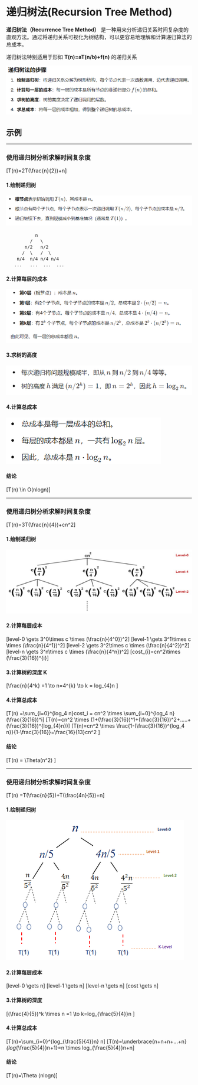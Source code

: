 # 递归树法(Recursion Tree Method)


**递归树法（Recurrence Tree Method）** 是一种用来分析递归关系时间复杂度的直观方法。通过将递归关系可视化为树结构，可以更容易地理解和计算递归算法的总成本。

递归树法特别适用于形如 **T(n)=aT(n/b)+f(n)** 的递归关系

![alt text](image-22.png)

## 示例
---
### 使用递归树分析求解时间复杂度
\[T(n)=2T(\frac{n}{2})+n\]

#### **1.绘制递归树**

![alt text](image-23.png)

```
           n
         /   \
       n/2   n/2
      /  \   /  \
    n/4  n/4 n/4 n/4
   ...   ...  ...  ...
```

#### **2.计算每层的成本**

![alt text](image-24.png)

#### **3.求树的高度**

![alt text](image-25.png)

#### **4.计算总成本**

![alt text](image-26.png)

#### 结论
\[T(n) \in O(nlogn)\]

---
### 使用递归树分析求解时间复杂度

\[T(n)=3T(\frac{n}{4})+cn^2\]

#### 1.绘制递归树

![alt text](image-27.png)

#### 2.计算每层成本

\[level-0 \gets 3^0\times c \times (\frac{n}{4^0})^2\]
\[level-1 \gets 3^1\times c \times (\frac{n}{4^1})^2\]
\[level-2 \gets 3^2\times c \times (\frac{n}{4^2})^2\]
\[level-n \gets 3^n\times c \times (\frac{n}{4^n})^2\]
\[cost_{i}=cn^2\times (\frac{3}{16})^{i}\]

#### 3.计算树的深度 K

\[\frac{n}{4^k} =1 \to n=4^{k} \to k = log_{4}n \]

#### 4.计算总成本

\[T(n) =\sum_{i=0}^{log_4 n}cost_i = cn^2 \times \sum_{i=0}^{log_4 n}(\frac{3}{16})^i\]
\[T(n)=cn^2 \times (1+(\frac{3}{16})^1+(\frac{3}{16})^2+.....+(\frac{3}{16})^{log_{4}n})\]
\[T(n)=cn^2 \times \frac{1-(\frac{3}{16})^{log_4 n}}{1-\frac{3}{16}}=\frac{16}{13}cn^2 \]


#### 结论
\[T(n) = \Theta(n^2) \]

---
### 使用递归树分析求解时间复杂度


\[T(n) =T(\frac{n}{5})+T(\frac{4n}{5})+n\]

#### 1.绘制递归树

![alt text](image-28.png)

#### 2.计算每层成本

\[level-0 \gets n\]
\[level-1 \gets n\]
\[level-n \gets n\]
\[cost \gets n\]

#### 3.计算树的深度

\[(\frac{4}{5})^k \times n =1 \to k=log_{\frac{5}{4}}n \]

#### 4.计算总成本

\[T(n)=\sum_{i=0}^{log_{\frac{5}{4}}n} n\]
\[T(n)=\underbrace{n+n+n+...+n}_{log_{\frac{5}{4}}n+1}=n \times log_{\frac{5}{4}}n+n\]

#### 结论

\[T(n)=\Theta (nlogn)\]